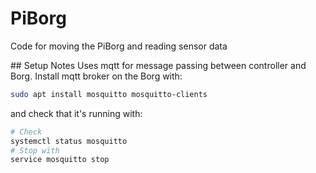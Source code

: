 # PiBorg
Code for moving the PiBorg and reading sensor data


## Setup Notes
Uses mqtt for message passing between controller and Borg. Install mqtt broker on the Borg with: 

```bash
sudo apt install mosquitto mosquitto-clients
```

and check that it's running with: 

```bash
# Check
systemctl status mosquitto
# Stop with
service mosquitto stop 
```
